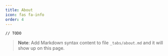 ```yaml
---
title: About
icon: fas fa-info
order: 4
---
```

```
// TODO
```
> **Note**: Add Markdown syntax content to file `_tabs/about.md` and it will show up on this page.
